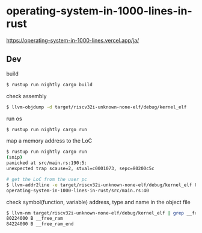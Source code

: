 # operating-system-in-1000-lines-in-rust

https://operating-system-in-1000-lines.vercel.app/ja/

## Dev
build
```bash
$ rustup run nightly cargo build
```

check assembly
```bash
$ llvm-objdump -d target/riscv32i-unknown-none-elf/debug/kernel_elf
```

run os
```bash
$ rustup run nightly cargo run
```

map a memory address to the LoC
```bash
$ rustup run nightly cargo run
(snip)
panicked at src/main.rs:190:5:
unexpected trap scause=2, stval=c0001073, sepc=80200c5c

# get the LoC from the user pc
$ llvm-addr2line -e target/riscv32i-unknown-none-elf/debug/kernel_elf 80200c5c
operating-system-in-1000-lines-in-rust/src/main.rs:40
```

check symbol(function, variable) address, type and name in the object file
```bash
$ llvm-nm target/riscv32i-unknown-none-elf/debug/kernel_elf | grep __free_ram
80224000 B __free_ram
84224000 B __free_ram_end
```
